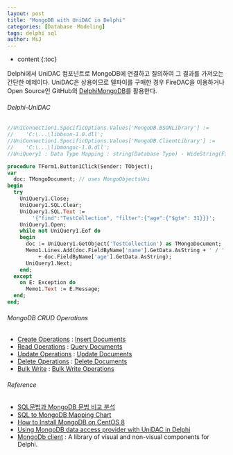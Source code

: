 ```yaml
---
layout: post
title: "MongoDB with UniDAC in Delphi"
categories: [DatabaseㆍModeling]
tags: delphi sql
author: MsJ
---
```


* content
{:toc}

Delphi에서 UniDAC 컴포넌트로 MongoDB에 연결하고 질의하여 그 결과를 가져오는 간단한 예제이다. UniDAC은 상용이므로 델파이를 구매한 경우 FireDAC을 이용하거나 Open Source인 GitHub의 [DelphiMongoDB](https://github.com/grijjy/DelphiMongoDB)를 활용한다.

###### Delphi-UniDAC

```pascal
//UniConnection1.SpecificOptions.Values['MongoDB.BSONLibrary'] :=
//    'C:\...\libbson-1.0.dll';
//UniConnection1.SpecificOptions.Values['MongoDB.ClientLibrary'] :=
//    'C:\...\libmongoc-1.0.dll';
//UniQuery1 : Data Type Mapping : string(Database Type) - WideString(Field Type)

procedure TForm1.Button1Click(Sender: TObject);
var
  doc: TMongoDocument; // uses MongoObjectsUni
begin
  try
    UniQuery1.Close;
    UniQuery1.SQL.Clear;
    UniQuery1.SQL.Text := 
        '{"find":"TestCollection", "filter":{"age":{"$gte": 31}}}';
    UniQuery1.Open;
    while not UniQuery1.Eof do
    begin
      doc := UniQuery1.GetObject('TestCollection') as TMongoDocument;
      Memo1.Lines.Add(doc.FieldByName['name'].GetData.AsString + ' / ' 
          + doc.FieldByName['age'].GetData.AsString);
      UniQuery1.Next;
    end;
  except
    on E: Exception do
      Memo1.Text := E.Message;
  end;
end;
```





###### MongoDB CRUD Operations

- [Create Operations](https://docs.mongodb.com/manual/crud/#create-operations) : [Insert Documents](https://docs.mongodb.com/manual/tutorial/insert-documents/)
- [Read Operations](https://docs.mongodb.com/manual/crud/#read-operations) : [Query Documents](https://docs.mongodb.com/manual/tutorial/query-documents/)
- [Update Operations](https://docs.mongodb.com/manual/crud/#update-operations) : [Update Documents](https://docs.mongodb.com/manual/tutorial/update-documents/)
- [Delete Operations](https://docs.mongodb.com/manual/crud/#delete-operations) : [Delete Documents](https://docs.mongodb.com/manual/tutorial/remove-documents/)
- [Bulk Write](https://docs.mongodb.com/manual/crud/#bulk-write) : [Bulk Write Operations](https://docs.mongodb.com/manual/core/bulk-write-operations/)

###### Reference

* [SQL문법과 MongoDB 문법 비교 분석](https://horae.tistory.com/entry/SQL%EB%AC%B8%EB%B2%95%EA%B3%BC-MongoDB-%EB%AC%B8%EB%B2%95-%EB%B9%84%EA%B5%90-%EB%B6%84%EC%84%9D)
* [SQL to MongoDB Mapping Chart](https://docs.mongodb.com/manual/reference/sql-comparison/)
* [How to Install MongoDB on CentOS 8](https://www.howtoforge.com/how-to-install-mongodb-on-centos-8/)
* [Using MongoDB data access provider with UniDAC in Delphi](https://www.devart.com/unidac/docs/using-mongodb.htm)
* [MongoDb client](https://github.com/Zeus64/alcinoe/) : A library of visual and non-visual components for Delphi.
